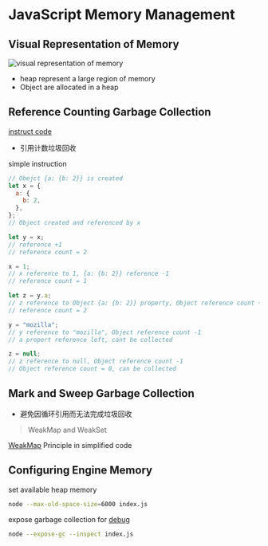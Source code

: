 # JavaScript Memory Management

## Visual Representation of Memory

![visual representation of memory](https://developer.mozilla.org/en-US/docs/Web/JavaScript/EventLoop/the_javascript_runtime_environment_example.svg)

- heap represent a large region of memory
- Object are allocated in a heap

## Reference Counting Garbage Collection

[instruct code](garbage-collection.md)

- 引用计数垃圾回收

simple instruction

```js
// Obejct {a: {b: 2}} is created
let x = {
  a: {
    b: 2,
  },
};
// Object created and referenced by x

let y = x;
// reference +1
// reference count = 2

x = 1;
// x reference to 1, {a: {b: 2}} reference -1
// reference count = 1

let z = y.a;
// z reference to Object {a: {b: 2}} property, Object reference count +1
// reference count = 2

y = "mozilla";
// y reference to "mozilla", Object reference count -1
// a propert reference left, cant be collected

z = null;
// z reference to null, Object reference count -1
// Object reference count = 0, can be collected
```


## Mark and Sweep Garbage Collection

- 避免因循环引用而无法完成垃圾回收

> WeakMap and WeakSet

[WeakMap](JavaScript_Built_In_Object_WeakMap.md) Principle in simplified code

## Configuring Engine Memory

set available heap memory

```bash
node --max-old-space-size=6000 index.js
```

expose garbage collection for [debug](NodeJs_Debug.md)

```bash
node --expose-gc --inspect index.js
```